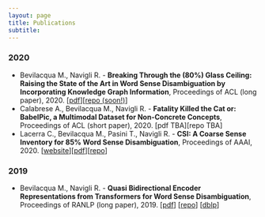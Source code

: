 ```yaml
---
layout: page
title: Publications
subtitle: 
---
```


### 2020
 - Bevilacqua M., Navigli R. - **Breaking Through the (80%) Glass Ceiling: Raising the State of the Art in Word Sense Disambiguation by Incorporating Knowledge Graph Information**, Proceedings of ACL (long paper), 2020. [[pdf](/pdf/2020-EWISER-BevilacquaNavigli-ACL.pdf)][[repo (soon!)](https://github.com/SapienzaNLP/ewiser)]
- Calabrese A., Bevilacqua M., Navigli R. - **Fatality Killed the Cat or: BabelPic, a Multimodal Dataset for Non-Concrete Concepts**, Proceedings of ACL (short paper), 2020. [pdf TBA][repo TBA]
- Lacerra C., Bevilacqua M., Pasini T., Navigli R. -  **CSI: A Coarse Sense Inventory for 85% Word Sense Disambiguation**, Proceedings of AAAI, 2020. [[website](https://sapienzanlp.github.io/csi/)][[pdf](/pdf/2020-CSI-LacerraEtAl-AAAI.pdf)][[repo](https://github.com/SapienzaNLP/csi_code)]

### 2019
- Bevilacqua M., Navigli R. - **Quasi Bidirectional Encoder Representations from Transformers for Word Sense Disambiguation**, Proceedings of RANLP (long paper), 2019. [[pdf](/pdf/2020-QBERT-BevilacquaNavigli-RANLP.pdf)] [[repo](https://github.com/mbevila/qbert)] [[dblp](https://dblp.uni-trier.de/rec/bibtex/conf/ranlp/BevilacquaN19)]

